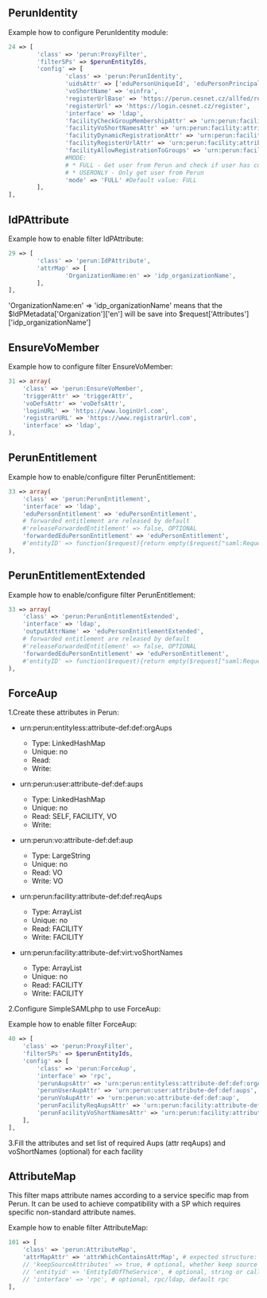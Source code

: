 ## PerunIdentity

Example how to configure PerunIdentity module:
```php
24 => [
        'class' => 'perun:ProxyFilter',
        'filterSPs' => $perunEntityIds,
        'config' => [
                'class' => 'perun:PerunIdentity',
                'uidsAttr' => ['eduPersonUniqueId', 'eduPersonPrincipalName', 'eduPersonTargetedIDString', 'nameid', 'uid'],
                'voShortName' => 'einfra',
                'registerUrlBase' => 'https://perun.cesnet.cz/allfed/registrar',
                'registerUrl' => 'https://login.cesnet.cz/register',
                'interface' => 'ldap',
                'facilityCheckGroupMembershipAttr' => 'urn:perun:facility:attribute-def:def:checkGroupMembership',
                'facilityVoShortNamesAttr' => 'urn:perun:facility:attribute-def:virt:voShortNames',
                'facilityDynamicRegistrationAttr' => 'urn:perun:facility:attribute-def:def:dynamicRegistration',
                'facilityRegisterUrlAttr' => 'urn:perun:facility:attribute-def:def:registerUrl',
                'facilityAllowRegistrationToGroups' => 'urn:perun:facility:attribute-def:def:allowRegistration',
                #MODE: 
                # * FULL - Get user from Perun and check if user has correct rights to access service
                # * USERONLY - Only get user from Perun
                'mode' => 'FULL' #Default value: FULL
        ],
],
```


## IdPAttribute

Example how to enable filter IdPAttribute:

```php
29 => [
        'class' => 'perun:IdPAttribute',
        'attrMap' => [
                'OrganizationName:en' => 'idp_organizationName',
        ],
],
```

'OrganizationName:en' => 'idp_organizationName' means that the $IdPMetadata['Organization']['en'] will be save into 
$request['Attributes']['idp_organizationName']

## EnsureVoMember

Example how to configure filter EnsureVoMember:

```php
31 => array(
    'class' => 'perun:EnsureVoMember',
    'triggerAttr' => 'triggerAttr',
    'voDefsAttr' => 'voDefsAttr',
    'loginURL' => 'https://www.loginUrl.com',
    'registrarURL' => 'https://www.registrarUrl.com',
    'interface' => 'ldap',
),
```

## PerunEntitlement

Example how to enable/configure filter PerunEntitlement:

```php
33 => array(
    'class' => 'perun:PerunEntitlement',
    'interface' => 'ldap',
    'eduPersonEntitlement' => 'eduPersonEntitlement',
    # forwarded entitlement are released by default
    #'releaseForwardedEntitlement' => false, OPTIONAL
    'forwardedEduPersonEntitlement' => 'eduPersonEntitlement',
    #'entityID' => function($request){return empty($request["saml:RequesterID"]) ? $request["SPMetadata"]["entityid"] : $request["saml:RequesterID"][0];},
),
```

## PerunEntitlementExtended

Example how to enable/configure filter PerunEntitlement:

```php
33 => array(
    'class' => 'perun:PerunEntitlementExtended',
    'interface' => 'ldap',
    'outputAttrName' => 'eduPersonEntitlementExtended',
    # forwarded entitlement are released by default
    #'releaseForwardedEntitlement' => false, OPTIONAL
    'forwardedEduPersonEntitlement' => 'eduPersonEntitlement',
    #'entityID' => function($request){return empty($request["saml:RequesterID"]) ? $request["SPMetadata"]["entityid"] : $request["saml:RequesterID"][0];},
),
```

## ForceAup

1.Create these attributes in Perun:
- urn:perun:entityless:attribute-def:def:orgAups
    - Type: LinkedHashMap
    - Unique: no
    - Read: 
    - Write:
   
- urn:perun:user:attribute-def:def:aups
    - Type: LinkedHashMap
    - Unique: no
    - Read: SELF, FACILITY, VO
    - Write: 

- urn:perun:vo:attribute-def:def:aup
    - Type: LargeString
    - Unique: no
    - Read: VO
    - Write: VO
     
- urn:perun:facility:attribute-def:def:reqAups
    - Type: ArrayList
    - Unique: no
    - Read: FACILITY
    - Write: FACILITY
    
    
- urn:perun:facility:attribute-def:virt:voShortNames
    - Type: ArrayList
    - Unique: no
    - Read: FACILITY
    - Write: FACILITY 
    
2.Configure SimpleSAMLphp to use ForceAup:

Example how to enable filter ForceAup:
    
```php
40 => [
    'class' => 'perun:ProxyFilter',
    'filterSPs' => $perunEntityIds,
    'config' => [
        'class' => 'perun:ForceAup',
        'interface' => 'rpc',
        'perunAupsAttr' => 'urn:perun:entityless:attribute-def:def:orgAups',
        'perunUserAupAttr' => 'urn:perun:user:attribute-def:def:aups',
        'perunVoAupAttr' => 'urn:perun:vo:attribute-def:def:aup',
        'perunFacilityReqAupsAttr' => 'urn:perun:facility:attribute-def:def:reqAups',
        'perunFacilityVoShortNamesAttr' => 'urn:perun:facility:attribute-def:virt:voShortNames'
    ],
],   
``` 

3.Fill the attributes and set list of required Aups (attr reqAups) and voShortNames (optional) for each facility

## AttributeMap

This filter maps attribute names according to a service specific map from Perun. It can be used to achieve compatibility with a SP which requires specific non-standard attribute names.

Example how to enable filter AttributeMap:

```php
101 => [
    'class' => 'perun:AttributeMap',
    'attrMapAttr' => 'attrWhichContainsAttrMap', # expected structure: targetAttribute => sourceAttribute
    // 'keepSourceAttributes' => true, # optional, whether keep source attributes or remove them, default false
    // 'entityid' => 'EntityIdOfTheService', # optional, string or callable, defaults to current SP's entity ID
    // 'interface' => 'rpc', # optional, rpc/ldap, default rpc
],
```
